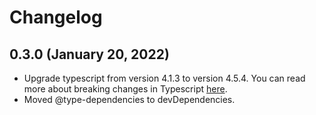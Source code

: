 # Changelog

## 0.3.0 (January 20, 2022)

- Upgrade typescript from version 4.1.3 to version 4.5.4. You can read more about breaking changes in Typescript [here](https://github.com/Microsoft/TypeScript/wiki/Breaking-Changes).
- Moved @type-dependencies to devDependencies.
